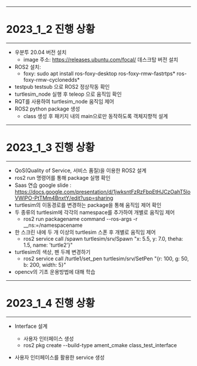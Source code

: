 - - -
# 2023_1_2 진행 상황
- - -
* 우분투 20.04 버전 설치
    * image 주소: https://releases.ubuntu.com/focal/ 데스크탑 버전 설치
* ROS2 설치:
    * foxy: sudo apt install ros-foxy-desktop ros-foxy-rmw-fastrtps* ros-foxy-rmw-cyclonedds*
* testpub testsub 으로 ROS2 정상작동 확인
* turtlesim_node 실행 후 teleop 으로 움직임 확인
* RQT를 사용하여 turtlesim_node 움직임 제어
* ROS2 python package 생성
    * class 생성 후 패키지 내의 main으로만 동작하도록 객체지향적 설계

- - -
# 2023_1_3 진행 상황
- - -
* QoS(Quality of Service, 서비스 품질)을 이용한 ROS2 설계
* ros2 run 명령어를 통해 package 실행 확인
* Saas 연습  google slide : https://docs.google.com/presentation/d/1jwksntFzRzFbpEtHJCzOahT5loVWIPO-PtTMm4BnxtY/edit?usp=sharing
* turtlesim의 이동경로를 변경하는 package을 통해 움직임 제어 확인
* 두 종류의 turtlesim에 각각의 namespace를 추가하여 개별로 움직임 제어
    * ros2 run packagename command --ros-args -r __ns:=/namespacename
* 한 스크린 내에 두 개 이상의 turtlesim 스폰 후 개별로 움직임 제어
    * ros2 service call /spawn turtlesim/srv/Spawn "x: 5.5, y: 7.0, theha: 1.5, name: 'turtle2'}"
* turtlesim의 색상, 펜 두께 변경하기
    * ros2 service call /turtle1/set_pen turtlesim/srv/SetPen "{r: 100, g: 50, b: 200, width: 5}"
* opencv의 기초 운용방법에 대해 학습

- - -
# 2023_1_4 진행 상황
- - -
* Interface 설계
    * 사용자 인터페이스 생성
    * ros2 pkg create --build-type ament_cmake class_test_interface

* 사용자 인터페이스를 활용한 service 생성
